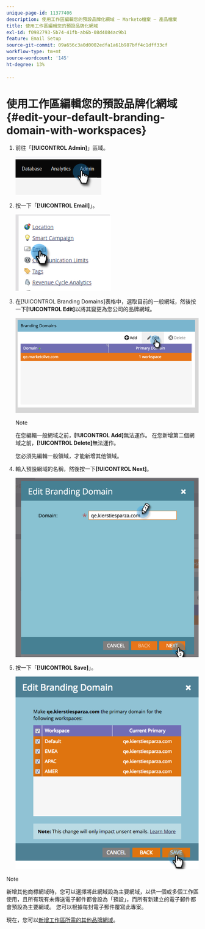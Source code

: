 ```yaml
---
unique-page-id: 11377406
description: 使用工作區編輯您的預設品牌化網域 — Marketo檔案 — 產品檔案
title: 使用工作區編輯您的預設品牌化網域
exl-id: f0982793-5b74-41fb-ab6b-08d4084ac9b1
feature: Email Setup
source-git-commit: 09a656c3a0d0002edfa1a61b987bff4c1dff33cf
workflow-type: tm+mt
source-wordcount: '145'
ht-degree: 13%

---
```


# 使用工作區編輯您的預設品牌化網域 {#edit-your-default-branding-domain-with-workspaces}

1. 前往「**[!UICONTROL Admin]**」區域。

   ![](assets/edit-your-default-branding-domain-with-workspaces-1.png)

1. 按一下「**[!UICONTROL Email]**」。

   ![](assets/edit-your-default-branding-domain-with-workspaces-2.png)

1. 在[!UICONTROL Branding Domains]表格中，選取目前的一般網域，然後按一下&#x200B;**[!UICONTROL Edit]**&#x200B;以將其變更為您公司的品牌網域。

   ![](assets/edit-your-default-branding-domain-with-workspaces-3.png)

   >[!NOTE]
   >
   >在您編輯一般網域之前，**[!UICONTROL Add]**&#x200B;無法運作。 在您新增第二個網域之前，**[!UICONTROL Delete]**&#x200B;無法運作。
   >
   >您必須先編輯一般領域，才能新增其他領域。

1. 輸入預設網域的名稱，然後按一下&#x200B;**[!UICONTROL Next]**。

   ![](assets/edit-your-default-branding-domain-with-workspaces-4.png)

1. 按一下「**[!UICONTROL Save]**」。

   ![](assets/edit-your-default-branding-domain-with-workspaces-5.png)

>[!NOTE]
>
>新增其他商標網域時，您可以選擇將此網域設為主要網域，以供一個或多個工作區使用，且所有現有未傳送電子郵件都會設為「預設」，而所有新建立的電子郵件都會預設為主要網域。 您可以根據每封電子郵件覆寫此專案。

現在，您可以[新增工作區所需的其他品牌網域](/help/marketo/product-docs/administration/email-setup/add-multiple-branding-domains/add-an-additional-branding-domain-with-workspaces.md)。
